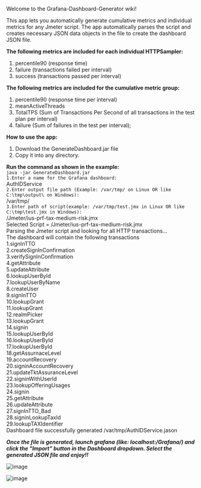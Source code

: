 Welcome to the Grafana-Dashboard-Generator wiki!

This app lets you automatically generate cumulative metrics and individual metrics for any Jmeter script. The app automatically parses the script and creates necessary JSON data objects in the file to create the dashboard JSON file.

**The following metrics are included for each individual HTTPSampler:**<br>
1. percentile90 (response time)<br>
2. failure (transactions failed per interval)<br>
3. success (transactions passed per interval)<br>

**The following metrics are included for the cumulative metric group:**<br>
1. percentile90 (response time per interval)<br>
2. meanActiveThreads<br>
3. TotalTPS (Sum of Transactions Per Second of all transactions in the test plan per interval)<br>
4. failure (Sum of failures in the test per interval);<br>

**How to use the app:**<br>
1. Download the GenerateDashboard.jar file<br>
2. Copy it into any directory.<br>

**Run the command as shown in the example:**<br>
`java -jar GenerateDashboard.jar`<br>
`1.Enter a name for the Grafana dashboard:`<br>
AuthIDService<br>
`2.Enter output file path (Example: /var/tmp/ on Linux OR like C:\tmp\output\ on Windows):`<br>
/var/tmp/<br>
`3.Enter path of script(example: /var/tmp/test.jmx in Linux OR like C:\tmp\test.jmx in Windows):`<br>
/Jmeter/ius-prf-tax-medium-risk.jmx<br>
Selected Script = /Jmeter/ius-prf-tax-medium-risk.jmx<br>
Parsing the Jmeter script and looking for all HTTP transactions...<br>
The dashboard will contain the following transactions<br>
1.signInTTO<br>
2.createSignInConfirmation<br>
3.verifySignInConfirmation<br>
4.getAttribute<br>
5.updateAttribute<br>
6.lookupUserById<br>
7.lookupUserByName<br>
8.createUser<br>
9.signInTTO<br>
10.lookupGrant<br>
11.lookupGrant<br>
12.realmPicker<br>
13.lookupGrant<br>
14.signin<br>
15.lookupUserById<br>
16.lookupUserById<br>
17.lookupUserById<br>
18.getAssurnaceLevel<br>
19.accountRecovery<br>
20.signinAccountRecovery<br>
21.updateTktAssuranceLevel<br>
22.signinWithUserId<br>
23.lookupOfferingUsages<br>
24.signin<br>
25.getAttribute<br>
26.updateAttribute<br>
27.signInTTO_Bad<br>
28.signinLookupTaxId<br>
29.lookupTAXIdentifier<br>
Dashboard file successfully generated /var/tmp/AuthIDService.jason

**_Once the file is generated, launch grafana (like: localhost:<blahPort>/Grafana/) and click the "Import" button in the Dashboard dropdown. Select the generated JSON file and enjoy!!_**

![image](https://cloud.githubusercontent.com/assets/7585681/7100497/f79678b8-dfd9-11e4-8a29-7da4ad7e814a.png)

![image](https://cloud.githubusercontent.com/assets/7585681/7100648/98c52d44-dfe2-11e4-9eb9-56a39026131f.png)
